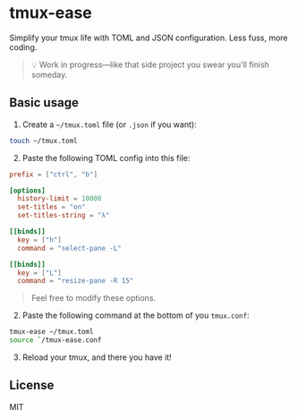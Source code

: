 # tmux-ease
Simplify your tmux life with TOML and JSON configuration. Less fuss, more coding.
> 💡 Work in progress—like that side project you swear you'll finish someday.

## Basic usage
1. Create a `~/tmux.toml` file (or `.json` if you want):
```sh
touch ~/tmux.toml
```
2. Paste the following TOML config into this file:
```toml
prefix = ["ctrl", "b"]

[options]
  history-limit = 10000
  set-titles = "on"
  set-titles-string = "λ"

[[binds]]
  key = ["h"]
  command = "select-pane -L"

[[binds]]
  key = ["L"]
  command = "resize-pane -R 15"
```
> Feel free to modify these options.

2. Paste the following command at the bottom of you `tmux.conf`:
```sh
tmux-ease ~/tmux.toml
source `/tmux-ease.conf
```
3. Reload your tmux, and there you have it!

## License
MIT
